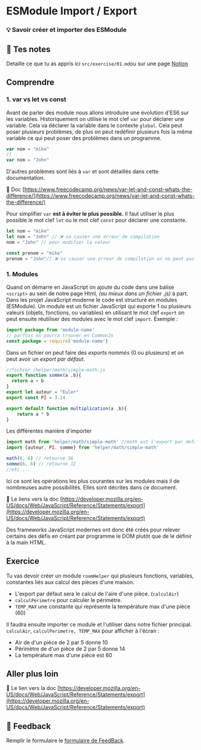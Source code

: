 # ESModule Import / Export
### 💡 Savoir créer et importer des ESModule

## 📝 Tes notes

Detaille ce que tu as appris ici `src/exercise/01.md`ou sur une page [Notion](https://go.mikecodeur.com/course-notes-template)

## Comprendre

### 1. var vs let vs const

Avant de parler des module nous allons introduire une évolution d'ES6 sur les variables. Historiquement on utilise le mot clef `var` pour déclarer une variable. Cela va déclarer la variable dans le contexte `global`. Cela peut poser plusieurs problèmes, de plus on peut redéfinir plusieurs fois la même variable ce qui peut poser des problèmes dans un programme.

```jsx
var nom = "mike"
//
var nom = "John"
```

D'autres problèmes sont liés à `var` et sont détaillés dans cette documentation.

📑 Doc [https://www.freecodecamp.org/news/var-let-and-const-whats-the-difference/](https://www.freecodecamp.org/news/var-let-and-const-whats-the-difference/)

Pour simplifier `var` **est à éviter le plus possible.** Il faut utiliser le plus possible le mot clef `let` ou le mot clef `const` pour déclarer une constante.

```jsx
let nom = "mike"
let nom = "John" // ❌ va causer une erreur de compilation
nom = "John" // pour modifier la valeur

const prenom = "mike"
prenom = "John"// ❌ va causer une erreur de compilation on ne peut pas réaffecter une constante

```

### 1. Modules

Quand on démarre en JavaScript on ajoute du code dans une balise `<script>` au sein de notre page Html, *(au mieux dans un fichier .js)* à part. Dans les projet JavaScript moderne le code est structuré en modules (ESModule). Un module est un fichier JavaScript qui exporte 1 ou plusieurs valeurs (objets, fonctions, ou variables) en utilisant le mot clef `export` on peut ensuite réutiliser des modules avec le mot clef `import`. Exemple : 

```jsx
import package from 'module-name'
// parfois on pourra trouver en CommonJs
const package = require('module-name')
```

Dans un fichier on peut faire des *exports nommés* (0 ou plusieurs) et on peut avoir un *export par défaut*.

```jsx
//fichier /helper/math/simple-math.js
export function somme(a ,b){
  return a + b
}
export let auteur = "Euler"
export const PI = 3.14

export default function multiplication(a ,b){
    return a * b
}
```

Les différentes manière d'importer 

```jsx
import math from 'helper/math/simple-math' //math est l'export par defaut (multiplication)
import {auteur, PI, somme} from 'helper/math/simple-math'

math(6, 6) // retourne 36
somme(6, 6) // retourne 12
//etc ...
```

Ici ce sont les opérations les plus courantes sur les modules mais il de nombreuses autre possibilités. Elles sont décrites dans ce document.

📑 Le liens vers la doc [https://developer.mozilla.org/en-US/docs/Web/JavaScript/Reference/Statements/export](https://developer.mozilla.org/en-US/docs/Web/JavaScript/Reference/Statements/export)

Des frameworks JavaScript modernes ont donc été créés pour relever certains des défis en créant par programme le DOM plutôt que de le définir à la main HTML.

## Exercice

Tu vas devoir créer un module `roomHelper` qui plusieurs fonctions, variables, constantes liés aux calcul des pièces d'une maison.  

- L'export par défaut sera le calcul de l'aire d'une pièce. (`calculAir`)
- `calculPerimetre` pour calculer le périmètre.
- `TEMP_MAX` une constante qui représente la température max d'une pièce (60)

Il faudra ensuite importer ce module et l'utiliser dans notre fichier principal. `calculAir`, `calculPerimetre, TEMP_MAX` pour afficher à l'écran : 

- Air de d'un pièce de 2 par 5 donne 10
- Périmètre de d'un pièce de 2 par 5 donne 14
- La température max d'une pièce est 60

## Aller plus loin

📑 Le lien vers la doc [https://developer.mozilla.org/en-US/docs/Web/JavaScript/Reference/Statements/export](https://developer.mozilla.org/en-US/docs/Web/JavaScript/Reference/Statements/export)

## 🐜 Feedback

Remplir le formulaire le [formulaire de FeedBack](https://go.mikecodeur.com/cours-react-avis).